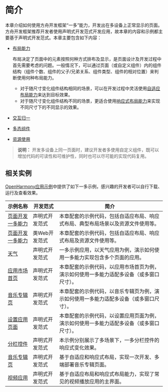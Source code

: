 # 简介


本章介绍如何使用方舟开发框架“一多”能力，开发出在多设备上正常显示的页面。方舟开发框架推荐开发者使用声明式开发范式开发应用，故本章的内容和示例都主要基于声明式开发范式。本章主要包含如下内容：


- [布局能力](adaptive-layout.md)
  
  布局决定了页面中的元素按照何种方式排布及显示，是页面设计及开发过程中首先需要考虑的问题。一般情况下，可以通过页面（或自定义组件）内的组件结构（组件个数、组件的父子/兄弟关系、组件类型、组件的相对位置）来判断使用何种布局能力。
  
  - 对于随尺寸变化组件结构相同的场景，可以在开发过程中灵活使用[自适应布局能力](adaptive-layout.md)来达到目标效果。
  - 对于随尺寸变化组件结构不同的场景，更适合使用[响应式布局能力](responsive-layout.md)来实现不同尺寸下的不同显示的效果。
  
- [交互归一](interaction-event-normalization.md)

- [多态组件](polymorphic-controls.md)

- [资源使用](resource-usage.md)


> **说明：**
> 开发多设备上同一页面时，建议开发者多使用自定义组件，既可以增加代码的可读性和可维护性，同时也可以尽可能的实现代码复用。



## 相关实例

[OpenHarmony应用示例](https://gitee.com/openharmony/applications_app_samples/tree/OpenHarmony-4.0-Release/code/SuperFeature/MultiDeviceAppDev)中提供了如下一多示例，感兴趣的开发者可以自行下载、运行及查看效果。

| 示例名称                                                     | 开发范式       | 简介                                                         |
| ------------------------------------------------------------ | -------------- | ------------------------------------------------------------ |
| [页面开发一多能力](https://gitee.com/openharmony/applications_app_samples/tree/OpenHarmony-4.0-Release/code/SuperFeature/MultiDeviceAppDev/AdaptiveCapabilities) | 声明式开发范式 | 本章配套的示例代码，包括自适应布局、响应式布局、典型布局场景以及资源文件使用等。 |
| [页面开发一多能力](https://gitee.com/openharmony/applications_app_samples/tree/OpenHarmony-4.0-Release/code/SuperFeature/MultiDeviceAppDev/JsAdaptiveCapabilities) | 类Web开发范式  | 本章配套的示例代码，包括自适应布局、响应式布局及资源文件使用等。 |
| [天气](https://gitee.com/openharmony/applications_app_samples/tree/OpenHarmony-4.0-Release/code/SuperFeature/MultiDeviceAppDev/Weather) | 声明式开发范式 | 一多示例应用，以天气应用为例，演示如何使用一多能力实现包含多个页面的应用。 |
| [应用市场首页](https://gitee.com/openharmony/applications_app_samples/tree/OpenHarmony-4.0-Release/code/SuperFeature/MultiDeviceAppDev/AppMarket) | 声明式开发范式 | 本章配套的示例代码，以应用市场首页为例，演示如何使用一多能力适配多设备（或多窗口尺寸）。 |
| [音乐专辑页](https://gitee.com/openharmony/applications_app_samples/tree/OpenHarmony-4.0-Release/code/SuperFeature/MultiDeviceAppDev/MusicAlbum) | 声明式开发范式 | 本章配套的示例代码，以音乐专辑页为例，演示如何使用一多能力适配多设备（或多窗口尺寸）。 |
| [设置应用页面](https://gitee.com/openharmony/applications_app_samples/tree/OpenHarmony-4.0-Release/code/SuperFeature/MultiDeviceAppDev/Settings) | 声明式开发范式 | 本章配套的示例代码，以设置应用页面为例，演示如何使用一多能力适配多设备（或多窗口尺寸）。 |
| [分栏控件](https://gitee.com/openharmony/applications_app_samples/tree/OpenHarmony-4.0-Release/code/SuperFeature/MultiDeviceAppDev/MultiColumns) | 声明式开发范式 | 本示例分别展示了多场景下，一多分栏控件的响应式变化效果。 |
| [音乐专辑页](https://gitee.com/openharmony/codelabs/tree/master/ExcellentCase/MultiDeviceMusic) | 声明式开发范式 | 基于自适应和响应式布局，实现一次开发、多端部署音乐专辑页面。 |
| [视频应用](https://gitee.com/openharmony/codelabs/tree/master/ExcellentCase/Multi_device_V2) | 声明式开发范式 | 基于自适应布局和响应式布局能力，实现了常见的视频播放应用的主界面。 |


